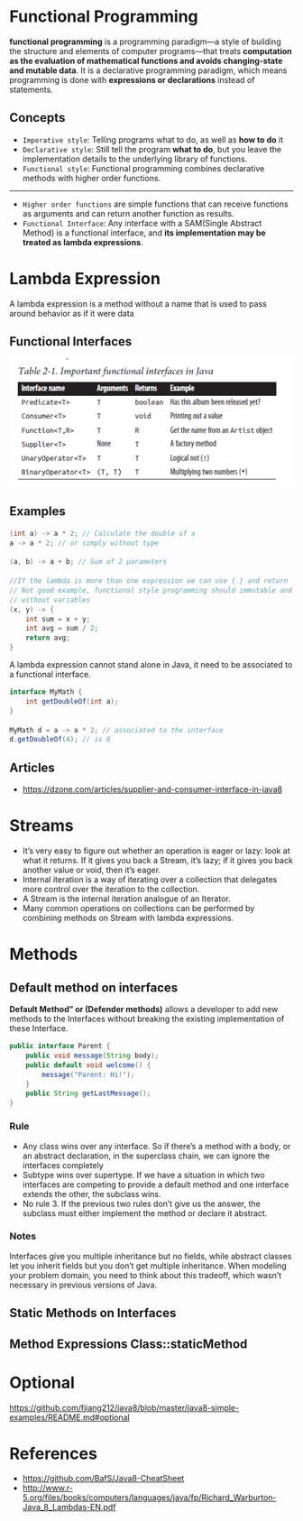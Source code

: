 # Functional Programming
**functional programming** is a programming paradigm—a style of building the structure and elements of computer programs—that treats **computation as the evaluation of mathematical functions and avoids changing-state and mutable data**. It is a declarative programming paradigm, which means programming is done with **expressions or declarations** instead of statements.
 
## Concepts
* `Imperative style`: Telling programs what to do, as well as **how to do** it
* `Declarative style`: Still tell the program **what to do**, but you leave the implementation details to the underlying library of functions. 
* `Functional style`: Functional programming combines declarative methods with higher order functions.

---
* `Higher order functions` are simple functions that can receive functions as arguments and can return another function as results.
* `Functional Interface`: Any interface with a SAM(Single Abstract Method) is a functional interface, and **its implementation may be treated as lambda expressions**.

# Lambda Expression
A lambda expression is a method without a name that is used to pass around behavior
as if it were data

## Functional Interfaces
![Functional Interfaces](images/FunctionInterfaces.PNG)

## Examples

```java
(int a) -> a * 2; // Calculate the double of a
a -> a * 2; // or simply without type

(a, b) -> a + b; // Sum of 2 parameters

//If the lambda is more than one expression we can use { } and return
// Not good example, functional style programming should immutable and 
// without variables
(x, y) -> {
    int sum = x + y;
    int avg = sum / 2;
    return avg;
}
```

A lambda expression cannot stand alone in Java, it need to be associated to a functional interface.

```java
interface MyMath {
    int getDoubleOf(int a);
}
    
MyMath d = a -> a * 2; // associated to the interface
d.getDoubleOf(4); // is 8
```

## Articles
* https://dzone.com/articles/supplier-and-consumer-interface-in-java8

# Streams
* It’s very easy to figure out whether an operation is eager or lazy: look at what it returns. If it gives you back a Stream, it’s lazy; if it gives you back another value or void, then it’s eager.
* Internal iteration is a way of iterating over a collection that delegates more control over the iteration to the collection.
* A Stream is the internal iteration analogue of an Iterator.
* Many common operations on collections can be performed by combining methods on Stream with lambda expressions.

# Methods 
## Default method on interfaces
**Default Method” or (Defender methods)** allows a developer to add new methods to the Interfaces without breaking the existing implementation of these Interface.

```java
public interface Parent {
    public void message(String body);
    public default void welcome() {
        message("Parent: Hi!");
    }
    public String getLastMessage();
}
```

### Rule 
* Any class wins over any interface. So if there’s a method with a body, or an abstract declaration, in the superclass chain, we can ignore the interfaces completely
* Subtype wins over supertype. If we have a situation in which two interfaces are competing to provide a default method and one interface extends the other, the subclass wins.
* No rule 3. If the previous two rules don’t give us the answer, the subclass must either implement the method or declare it abstract.

### Notes
Interfaces give you multiple inheritance but no fields, while abstract classes let you inherit fields but you don’t get multiple inheritance. When modeling your problem domain, you need to think about this tradeoff, which wasn’t necessary in previous versions of Java.

## Static Methods on Interfaces

## Method Expressions Class::staticMethod

# Optional
https://github.com/fjiang212/java8/blob/master/java8-simple-examples/README.md#optional

# References
* https://github.com/BafS/Java8-CheatSheet
* http://www.r-5.org/files/books/computers/languages/java/fp/Richard_Warburton-Java_8_Lambdas-EN.pdf
